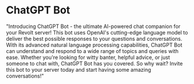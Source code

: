 # ChatGPT Bot

"Introducing ChatGPT Bot - the ultimate AI-powered chat companion for your Revolt server! This bot uses OpenAI's cutting-edge language model to deliver the best possible responses to your questions and conversations. With its advanced natural language processing capabilities, ChatGPT Bot can understand and respond to a wide range of topics and queries with ease. Whether you're looking for witty banter, helpful advice, or just someone to chat with, ChatGPT Bot has you covered. So why wait? Invite this bot to your server today and start having some amazing conversations!"
